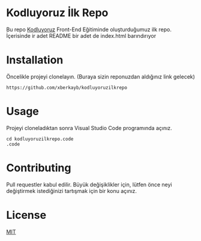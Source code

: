 # Kodluyoruz İlk Repo 
Bu repo [Kodluyoruz](https://www.kodluyoruz.org/) Front-End Eğitiminde oluşturduğumuz ilk repo. İçerisinde ir adet README bir adet de index.html barındırıyor

# Installation

Öncelikle projeyi clonelayın. (Buraya sizin reponuzdan aldığınız link gelecek)

`https://github.com/xberkayb/kodluyoruzilkrepo`

# Usage

Projeyi cloneladıktan sonra Visual Studio Code programında açınız.

`cd kodluyoruzilkrepo.code`\
`.code`

# Contributing

Pull requestler kabul edilir. Büyük değişiklikler için, lütfen önce neyi değiştirmek istediğinizi tartışmak için bir konu açınız.

# License 

[MIT](https://choosealicense.com/licenses/mit/)


